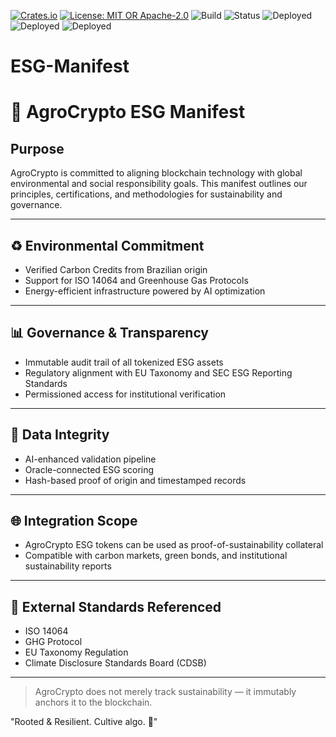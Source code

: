 [![Crates.io](https://img.shields.io/crates/v/agrocrypto-core.svg)](https://crates.io/crates/agrocrypto-core)
[![License: MIT OR Apache-2.0](https://img.shields.io/crates/l/agrocrypto-core)](https://opensource.org/licenses)
![Build](https://img.shields.io/badge/build-passing-brightgreen)
![Status](https://img.shields.io/badge/project-Verified%20Blockchain%20Infra-orange)
![Deployed](https://img.shields.io/badge/deployed-AWS-blue)
![Deployed](https://img.shields.io/badge/deployed-Cloudflare-orange)
![Deployed](https://img.shields.io/badge/deployed-OpenAI-black)


# ESG-Manifest
# 🌿 AgroCrypto ESG Manifest

## Purpose
AgroCrypto is committed to aligning blockchain technology with global environmental and social responsibility goals. This manifest outlines our principles, certifications, and methodologies for sustainability and governance.

---

## ♻️ Environmental Commitment
- Verified Carbon Credits from Brazilian origin
- Support for ISO 14064 and Greenhouse Gas Protocols
- Energy-efficient infrastructure powered by AI optimization

---

## 📊 Governance & Transparency
- Immutable audit trail of all tokenized ESG assets
- Regulatory alignment with EU Taxonomy and SEC ESG Reporting Standards
- Permissioned access for institutional verification

---

## 🔐 Data Integrity
- AI-enhanced validation pipeline
- Oracle-connected ESG scoring
- Hash-based proof of origin and timestamped records

---

## 🌐 Integration Scope
- AgroCrypto ESG tokens can be used as proof-of-sustainability collateral
- Compatible with carbon markets, green bonds, and institutional sustainability reports

---

## 🔗 External Standards Referenced
- ISO 14064
- GHG Protocol
- EU Taxonomy Regulation
- Climate Disclosure Standards Board (CDSB)

---

> AgroCrypto does not merely track sustainability — it immutably anchors it to the blockchain.

"Rooted & Resilient. Cultive algo. 🌽"

